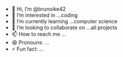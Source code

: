 - 👋 Hi, I’m @brunoike42
- 👀 I’m interested in ...coding
- 🌱 I’m currently learning ...computer science
- 💞️ I’m looking to collaborate on ...all projects
- 📫 How to reach me ...
- 😄 Pronouns: ...
- ⚡ Fun fact: ...

<!---
brunoike42/brunoike42 is a ✨ special ✨ repository because its `README.md` (this file) appears on your GitHub profile.
You can click the Preview link to take a look at your changes.
--->
